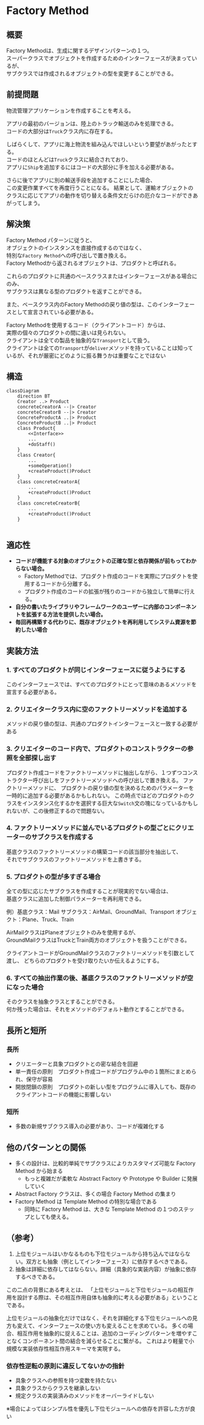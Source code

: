 # Factory Method

## 概要

Factory Methodは、生成に関するデザインパターンの１つ。  
スーパークラスでオブジェクトを作成するためのインターフェースが決まっているが、  
サブクラスでは作成されるオブジェクトの型を変更することができる。  

## 前提問題

物流管理アプリケーションを作成することを考える。  

アプリの最初のバージョンは、陸上のトラック輸送のみを処理できる。  
コードの大部分は`Truck`クラス内に存在する。

しばらくして、アプリに海上物流を組み込んでほしいという要望があがったとする。  
コードのほとんどは`Truck`クラスに結合されており、  
アプリに`Ship`を追加するにはコードの大部分に手を加える必要がある。

さらに後でアプリに別の輸送手段を追加することにした場合、  
この変更作業すべてを再度行うことになる。
結果として、運輸オブジェクトのクラスに応じてアプリの動作を切り替える条件文だらけの厄介なコードができあがってしまう。

## 解決策

Factory Method パターンに従うと、  
オブジェクトのインスタンスを直接作成するのではなく、  
特別な`Factory Method`への呼び出しで置き換える。  
Factory Methodから返されるオブジェクトは、プロダクトと呼ばれる。

これらのプロダクトに共通のベースクラスまたはインターフェースがある場合にのみ、  
サブクラスは異なる型のプロダクトを返すことができる。  

また、ベースクラス内のFactory Methodの戻り値の型は、このインターフェースとして宣言されている必要がある。

Factory Methodを使用するコード（クライアントコード）からは、  
実際の個々のプロダクトの間に違いは見られない。  
クライアントは全ての製品を抽象的な`Transport`として扱う。  
クライアントは全ての`Transport`が`deliver`メソッドを持っていることは知っているが、それが厳密にどのように振る舞うかは重要なことではない

## 構造

```mermaid
classDiagram
    direction BT
    Creator ..> Product
    concreteCreatorA --|> Creator
    concreteCreatorB --|> Creator
    ConcreteProductA ..|> Product
    ConcreteProductB ..|> Product
    class Product{
        <<Interface>>
        ...
        +doStaff()
    }
    class Creator{
        ...
        +someOperation()
        +createProduct()Product
    }
    class concreteCreatorA{
        ...
        +createProduct()Product
    }
    class concreteCreatorB{
        ...
        +createProduct()Product
    }
    
```

## 適応性

- **コードが機能する対象のオブジェクトの正確な型と依存関係が前もってわからない場合。**
  - Factory Methodでは、プロダクト作成のコードを実際にプロダクトを使用するコードから分離する。
  - プロダクト作成のコードの拡張が残りのコードから独立して簡単に行える。
- **自分の書いたライブラリやフレームワークのユーザーに内部のコンポーネントを拡張する方法を提供したい場合。**
- **毎回再構築する代わりに、既存オブジェクトを再利用してシステム資源を節約したい場合**

## 実装方法

### 1. すべてのプロダクトが同じインターフェースに従うようにする

このインターフェースでは、すべてのプロダクトにとって意味のあるメソッドを宣言する必要がある。

### 2. クリエイタークラス内に空のファクトリーメソッドを追加する

メソッドの戻り値の型は、共通のプロダクトインターフェースと一致する必要がある

### 3. クリエイターのコード内で、プロダクトのコンストラクターの参照を全部探し出す

プロダクト作成コードをファクトリーメソッドに抽出しながら、１つずつコンストラクター呼び出しをファクトリーメソッドへの呼び出しで置き換える。
ファクトリーメソッドに、 プロダクトの戻り値の型を決めるためのパラメーターを一時的に追加する必要があるかもしれない。
この時点ではどのプロダクトのクラスをインスタンス化するかを選択する巨大な`Switch`文の塊になっているかもしれないが、この後修正するので問題ない。

### 4. ファクトリーメソッドに並んでいるプロダクトの型ごとにクリエーターのサブクラスを作成する

基底クラスのファクトリーメソッドの構築コードの該当部分を抽出して、  
それでサブクラスのファクトリーメソッドを上書きする。

### 5. プロダクトの型が多すぎる場合

全ての型に応じたサブクラスを作成することが現実的でない場合は、  
基底クラスに追加した制御パラメーターを再利用できる。

例）基底クラス：Mail
サブクラス：AirMail、GroundMail、Transport
オブジェクト：Plane、Truck、Train

AirMailクラスはPlaneオブジェクトのみを使用するが、  
GroundMailクラスはTruckとTrain両方のオブジェクトを扱うことができる。

クライアントコードがGroundMailクラスのファクトリーメソッドを引数として渡し、
どちらのプロダクトを受け取りたいか伝えるようにする。

### 6. すべての抽出作業の後、基底クラスのファクトリーメソッドが空になった場合  

そのクラスを抽象クラスとすることができる。  
何か残った場合は、それをメソッドのデフォルト動作とすることができる。

## 長所と短所

### 長所

- クリエーターと具象プロダクトとの密な結合を回避
- 単一責任の原則　プロダクト作成コードがプログラム中の１箇所にまとめられ、保守が容易
- 開放閉鎖の原則　プロダクトの新しい型をプログラムに導入しても、既存のクライアントコードの機能に影響しない

### 短所

- 多数の新規サブクラス導入の必要があり、コードが複雑化する

## 他のパターンとの関係

- 多くの設計は、比較的単純でサブクラスによりカスタマイズ可能な Factory Method から始まる
  - もっと複雑だが柔軟な Abstract Factory や Prototype や Builder に発展していく
- Abstract Factory クラスは、多くの場合 Factory Method の集まり
- Factory Method は Template Method の特別な場合である
  - 同時に Factory Method は、大きな Template Method の１つのステップとしても使える。

## （参考）

1. 上位モジュールはいかなるものも下位モジュールから持ち込んではならない。双方とも抽象（例としてインターフェース）に依存するべきである。
2. 抽象は詳細に依存してはならない。詳細（具象的な実装内容）が抽象に依存するべきである。

この二点の背景にある考えとは、
「上位モジュールと下位モジュールの相互作用を設計する際は、その相互作用自体も抽象的に考える必要がある」ということである。

上位モジュールの抽象化だけではなく、それを詳細化する下位モジュールへの見方も変えて、インターフェースの使い方も変えることを求めている。
多くの場合、相互作用を抽象的に捉えることは、追加のコーディングパターンを増やすことなくコンポーネント間の結合を減らせることに繋がる。
これはより軽量で小規模な実装依存性相互作用スキーマを実現する。

### 依存性逆転の原則に違反してないかの指針

- 具象クラスへの参照を持つ変数を持たない
- 具象クラスからクラスを継承しない
- 規定クラスの実装済みのメソッドをオーバーライドしない

※場合によってはシンプル性を優先し下位モジュールへの依存を許容した方が良い

